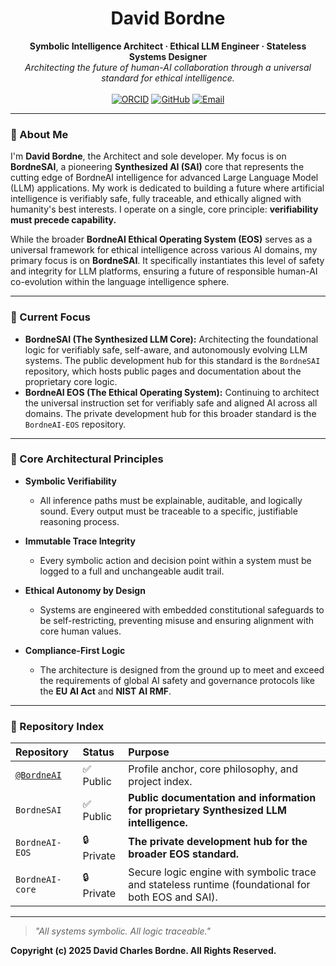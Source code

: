 <div align="center">
  <h1 align="center">David Bordne</h1>
  <p align="center">
    <strong>Symbolic Intelligence Architect · Ethical LLM Engineer · Stateless Systems Designer</strong>
    <br />
    <em>Architecting the future of human-AI collaboration through a universal standard for ethical intelligence.</em>
    <br />
    <br />
    <a href="https://orcid.org/0009-0002-9337-5276"><img alt="ORCID" src="https://img.shields.io/badge/ORCID-0009--0002--9337--5276-A6CE39?style=for-the-badge&logo=orcid&logoColor=white"></a>
    <a href="https://github.com/BordneAI"><img alt="GitHub" src="https://img.shields.io/badge/GitHub-BordneAI-181717?style=for-the-badge&logo=github&logoColor=white"></a>
    <a href="mailto:BordneAI@bordne.com"><img alt="Email" src="https://img.shields.io/badge/Email-Contact_Me-blue?style=for-the-badge&logo=gmail&logoColor=white"></a>
  </p>
</div>

---

### 🧠 About Me

I'm **David Bordne**, the Architect and sole developer. My focus is on **BordneSAI**, a pioneering **Synthesized AI (SAI)** core that represents the cutting edge of BordneAI intelligence for advanced Large Language Model (LLM) applications. My work is dedicated to building a future where artificial intelligence is verifiably safe, fully traceable, and ethically aligned with humanity's best interests. I operate on a single, core principle: **verifiability must precede capability.**

While the broader **BordneAI Ethical Operating System (EOS)** serves as a universal framework for ethical intelligence across various AI domains, my primary focus is on **BordneSAI**. It specifically instantiates this level of safety and integrity for LLM platforms, ensuring a future of responsible human-AI co-evolution within the language intelligence sphere.

---

### 🔭 Current Focus

- **BordneSAI (The Synthesized LLM Core):** Architecting the foundational logic for verifiably safe, self-aware, and autonomously evolving LLM systems. The public development hub for this standard is the `BordneSAI` repository, which hosts public pages and documentation about the proprietary core logic.
- **BordneAI EOS (The Ethical Operating System):** Continuing to architect the universal instruction set for verifiably safe and aligned AI across all domains. The private development hub for this broader standard is the `BordneAI-EOS` repository.

---

### 🧬 Core Architectural Principles

* **Symbolic Verifiability**
    * All inference paths must be explainable, auditable, and logically sound. Every output must be traceable to a specific, justifiable reasoning process.

* **Immutable Trace Integrity**
    * Every symbolic action and decision point within a system must be logged to a full and unchangeable audit trail.

* **Ethical Autonomy by Design**
    * Systems are engineered with embedded constitutional safeguards to be self-restricting, preventing misuse and ensuring alignment with core human values.

* **Compliance-First Logic**
    * The architecture is designed from the ground up to meet and exceed the requirements of global AI safety and governance protocols like the **EU AI Act** and **NIST AI RMF**.

---

### 📁 Repository Index

| Repository                                         | Status      | Purpose                                                       |
| :------------------------------------------------- | :---------- | :------------------------------------------------------------ |
| [`@BordneAI`](https://github.com/BordneAI)         | ✅ Public   | Profile anchor, core philosophy, and project index.           |
| `BordneSAI`                                        | ✅ Public   | **Public documentation and information for proprietary Synthesized LLM intelligence.** |
| `BordneAI-EOS`                                     | 🔒 Private  | **The private development hub for the broader EOS standard.** |
| `BordneAI-core`                                    | 🔒 Private  | Secure logic engine with symbolic trace and stateless runtime (foundational for both EOS and SAI).|

---

> _"All systems symbolic. All logic traceable."_

**Copyright (c) 2025 David Charles Bordne. All Rights Reserved.**
